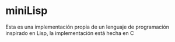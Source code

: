 miniLisp
========

Esta es una implementación propia de un lenguaje de programación inspirado en Lisp, la implementación está hecha en C
